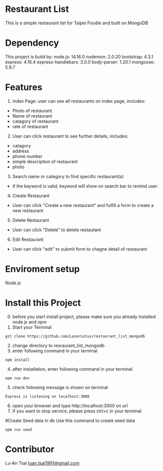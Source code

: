 # Restaurant List

 This is a simple restaurant list for Taipei Foodie and built on MongoDB
# Dependency 
This project is build by:
node.js: 14.16.0
nodemon: 2.0.20
bootstrap: 4.3.1
express: 4.16.4
express-handlebars: 3.0.0
body-parser: 1.20.1
mongoose: 5.9.7


# Features

1. Index Page: user can see all restaurants on index page, includes:
- Photo of restaurant
- Name of restaurant
- catagory of restaurant
- rate of restaurant

2. User can click restaurant to see further details, includes:
- catagory
- address
- phone number
- simple description of restaurant
- photo

3. Search name or category to find specific restaurant(s)
- if the keyword is valid, keyword will show on search bar to remind user.

4. Create Restaurant
- User can click "Create a new restaurant" and fulfill a form to create a new restaurant

5. Delete Restaurant
- User can click "Delete" to delete restautant
6. Edit Restaurant
- User can click "edit" to submit form to chagne detail of restaurant
# Enviroment setup
Node.js

# Install this Project
0. before you start install project, please make sure you already installed node.js and npm
1. Start your Terminal 
```
git clone https://github.com/LazerLotus/restaurant_list_mongodb
```
2. change directory to resraurant_list_mongodb
3. enter following command in your terminal
```
npm install 
```
4. after installation, enter following command in your terminal
```
npm run dev
```
5. check following message is shown on terminal
```
Express is listening on localhost:3000
```
6. open your browser and type http://localhost:3000 on url 
7. if you want to stop service, please press ctrl+c in your terminal

#Create Seed data in db
Use this command to create seed data
```
npm run seed
``` 

# Contributor
Lu-An Tsai
luan.tsai1991@gmail.com
